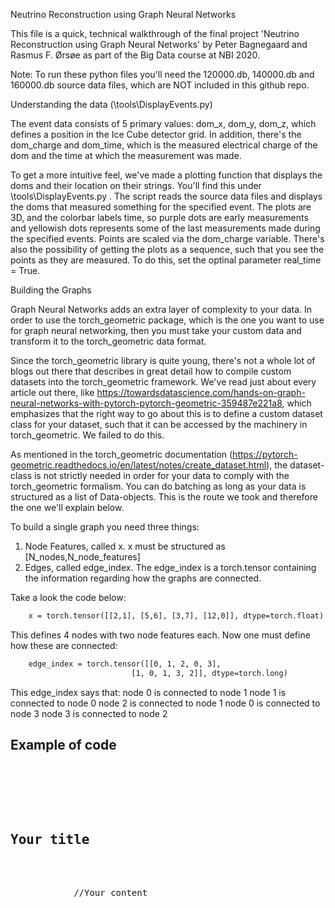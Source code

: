
Neutrino Reconstruction using Graph Neural Networks


This file is a quick, technical walkthrough of the final project 'Neutrino Reconstruction using Graph Neural Networks' by Peter Bagnegaard and Rasmus F. Ørsøe as part of the Big Data course at NBI 2020. 

Note: To run these python files you'll need the 120000.db, 140000.db and 160000.db source data files, which are NOT included in this github repo.

Understanding the data (\tools\DisplayEvents.py)

The event data consists of 5 primary values: dom_x, dom_y, dom_z, which defines a position in the Ice Cube detector grid. In addition, there's the dom_charge and dom_time, which is the measured electrical charge of the dom and the time at which the measurement was made.

To get a more intuitive feel, we've made a plotting function that displays the doms and their location on their strings. You'll find this under \tools\DisplayEvents.py . The script reads the source data files and displays the doms that measured something for the specified event. The plots are 3D, and the colorbar labels time, so purple dots are early measurements and yellowish dots represents some of the last measurements made during the specified events. Points are scaled via the dom_charge variable. There's also the possibility of getting the plots as a sequence, such that you see the points as they are measured. To do this, set the optinal parameter real_time = True.

Building the Graphs

Graph Neural Networks adds an extra layer of complexity to your data. In order to use the torch_geometric package, which is the one you want to use for graph neural networking, then you must take your custom data and transform it to the torch_geometric data format. 

Since the torch_geometric library is quite young, there's not a whole lot of blogs out there that describes in great detail how to compile custom datasets into the torch_geometric framework.  We've read just about every article out there, like https://towardsdatascience.com/hands-on-graph-neural-networks-with-pytorch-pytorch-geometric-359487e221a8, which emphasizes that
the right way to go about this is to define a custom dataset class for your dataset, such that it can be accessed by the machinery in torch_geometric. We failed to do this. 

As mentioned in the torch_geometric documentation (https://pytorch-geometric.readthedocs.io/en/latest/notes/create_dataset.html), the dataset-class is not strictly needed in order for your data to comply with the torch_geometric formalism. You can do batching as long as your data is structured as a list of Data-objects. This is the route we took and therefore the one we'll explain below.

To build a single graph you need three things: 
1) Node Features, called x. x must be structured as [N_nodes,N_node_features]
2) Edges, called edge_index. The edge_index is a torch.tensor containing the information regarding how the graphs are connected.  

Take a look the code below:
```html
    x = torch.tensor([[2,1], [5,6], [3,7], [12,0]], dtype=torch.float)
``` 
This defines 4 nodes with two node features each. Now one must define how these are connected:
```html
    edge_index = torch.tensor([[0, 1, 2, 0, 3],
                           [1, 0, 1, 3, 2]], dtype=torch.long)
``` 
This edge_index says that: 
node 0 is connected to node 1
node 1 is connected to node 0
node 2 is connected to node 1
node 0 is connected to node 3
node 3 is connected to node 2


<h2>Example of code</h2>

<pre>
    <div class="container">
        <div class="block two first">
            <h2>Your title</h2>
            <div class="wrap">
            //Your content
            </div>
        </div>
    </div>
</pre>
```




